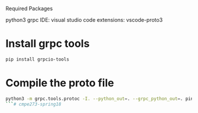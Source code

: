 
Required Packages

python3
grpc
IDE: visual studio code
extensions: vscode-proto3

# Install grpc tools

```sh
pip install grpcio-tools
```

# Compile the proto file

```sh
python3 -m grpc.tools.protoc -I. --python_out=. --grpc_python_out=. ping.proto 
```# cmpe273-spring18
